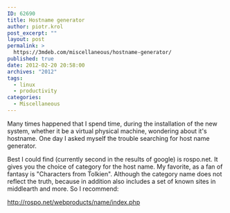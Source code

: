 ```yaml
---
ID: 62690
title: Hostname generator
author: piotr.krol
post_excerpt: ""
layout: post
permalink: >
  https://3mdeb.com/miscellaneous/hostname-generator/
published: true
date: 2012-02-20 20:58:00
archives: "2012"
tags:
  - linux
  - productivity
categories:
  - Miscellaneous
---
```

Many times happened that I spend time, during the installation of the new
system, whether it be a virtual physical machine, wondering about it's hostname.
One day I asked myself the trouble searching for host name generator.

Best I could find (currently second in the results of google) is rospo.net. It
gives you the choice of category for the host name. My favorite, as a fan of
fantasy is "Characters from Tolkien". Although the category name does not
reflect the truth, because in addition also includes a set of known sites in
middlearth and more. So I recommend:

<http://rospo.net/webproducts/name/index.php>
